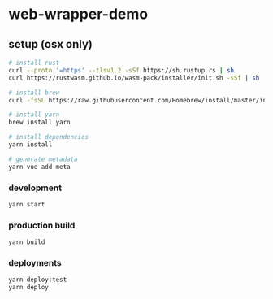 # web-wrapper-demo

## setup (osx only)

```sh
# install rust
curl --proto '=https' --tlsv1.2 -sSf https://sh.rustup.rs | sh
curl https://rustwasm.github.io/wasm-pack/installer/init.sh -sSf | sh

# install brew
curl -fsSL https://raw.githubusercontent.com/Homebrew/install/master/install.sh | sh

# install yarn
brew install yarn

# install dependencies
yarn install

# generate metadata
yarn vue add meta
```

### development

```sh
yarn start
```

### production build

```sh
yarn build
```

### deployments

```sh
yarn deploy:test
yarn deploy
```
